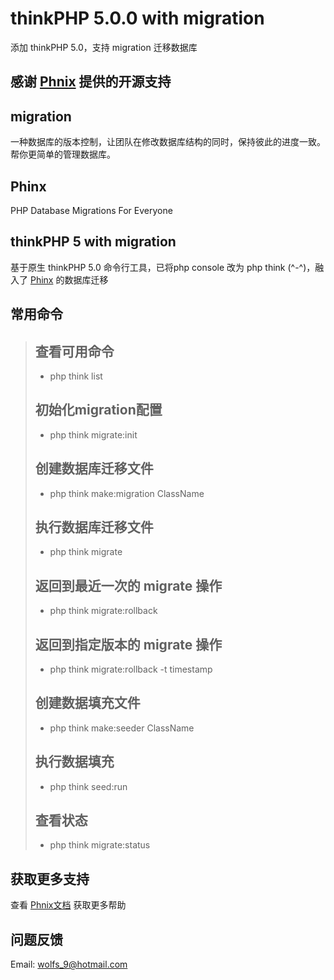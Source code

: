 # thinkPHP 5.0.0 with migration
添加 thinkPHP 5.0，支持 migration 迁移数据库

感谢 [Phnix](https://phinx.org/) 提供的开源支持
------

migration
---------- 
一种数据库的版本控制，让团队在修改数据库结构的同时，保持彼此的进度一致。帮你更简单的管理数据库。

Phinx
-------
PHP Database Migrations For Everyone

thinkPHP 5 with migration
-------
基于原生 thinkPHP 5.0 命令行工具，已将php console 改为 php think (^-^)，融入了 [Phinx](https://phinx.org/) 的数据库迁移

常用命令
-------
> ## 查看可用命令
>  + php think list
>
> ## 初始化migration配置
>  + php think migrate:init
>
> ## 创建数据库迁移文件 
>  + php think make:migration ClassName
> 
> ## 执行数据库迁移文件
>  + php think migrate
>
> ## 返回到最近一次的 migrate 操作
>  + php think migrate:rollback
> ## 返回到指定版本的 migrate 操作
>  + php think migrate:rollback -t timestamp
>
> ## 创建数据填充文件
>  + php think make:seeder ClassName
>
> ## 执行数据填充
>  + php think seed:run
>
> ## 查看状态
>  + php think migrate:status

获取更多支持
-----
查看 [Phnix文档](http://docs.phinx.org/en/latest) 获取更多帮助

问题反馈
----
 Email: wolfs_9@hotmail.com
